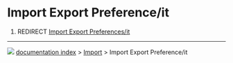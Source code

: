 # Import Export Preference/it
1.  REDIRECT [Import Export Preferences/it](Import_Export_Preferences/it.md)



---
![](images/Button_right.svg) [documentation index](../README.md) > [Import](Import_Workbench.md) > Import Export Preference/it

